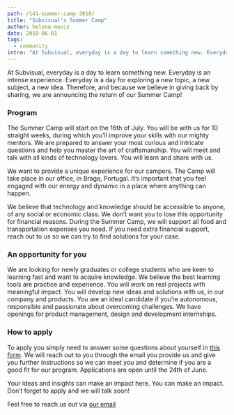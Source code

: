 ```yaml
---
path: /141-summer-camp-2018/
title: "Subvisual's Summer Camp"
author: helena-muniz
date: 2018-06-01
tags:
  - community
intro: "At Subvisual, everyday is a day to learn something new. Everyday is an intense experience. Everyday is a day for exploring a new topic, a new subject, a new idea."
---
```


At Subvisual, everyday is a day to learn something new. Everyday is an intense experience. Everyday is a day for exploring a new topic, a new subject, a new idea. Therefore, and because we believe in giving back by sharing, we are announcing the return of our Summer Camp!

### Program

The Summer Camp will start on the 16th of July. You will be with us for 10 straight weeks, during which you’ll improve your skills with our mighty mentors. We are prepared to answer your most curious and intricate questions and help you master the art of craftsmanship. You will meet and talk with all kinds of technology lovers. You will learn and share with us.

We want to provide a unique experience for our campers. The Camp will take place in our office, in Braga, Portugal. It’s important that you feel engaged with our energy and dynamic in a place where anything can happen.

We believe that technology and knowledge should be accessible to anyone, of any social or economic class. We don’t want you to lose this opportunity for financial reasons. During the Summer Camp, we will support all food and transportation expenses you need. If you need extra financial support, reach out to us so we can try to find solutions for your case.

### An opportunity for you

We are looking for newly graduates or college students who are keen to learning fast and want to acquire knowledge. We believe the best learning tools are practice and experience. You will work on real projects with meaningful impact. You will develop new ideas and solutions with us, in our company and products. You are an ideal candidate if you’re autonomous, responsible and passionate about overcoming challenges. We have openings for product management, design and development internships.

### How to apply

To apply you simply need to answer some questions about yourself in [this form](https://subvisual.typeform.com/to/RR1Dqm). We will reach out to you through the email you provide us and give you further instructions so we can meet you and determine if you are a good fit for our program. Applications are open until the 24th of June.

Your ideas and insights can make an impact here. You can make an impact. Don’t forget to apply and we will talk soon!

Feel free to reach us out via [our email](mailto:contact@subvisual.co)
